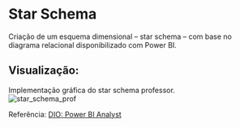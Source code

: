 # Star Schema
Criação de um esquema dimensional – star schema – com base no diagrama relacional disponibilizado com Power BI.

## Visualização: 

Implementação gráfica do star schema professor.  
![star_schema_prof](https://github.com/user-attachments/assets/b15aa937-1b1d-4cd8-82c3-a371dfe3b570)

Referência: [DIO: Power BI Analyst](https://github.com/julianazanelatto/power_bi_analyst/tree/main/M%C3%B3dulo%201)





